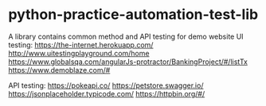 # python-practice-automation-test-lib
A library contains common method and API testing for demo website
UI testing:
https://the-internet.herokuapp.com/
http://www.uitestingplayground.com/home
https://www.globalsqa.com/angularJs-protractor/BankingProject/#/listTx
https://www.demoblaze.com/#

API testing:
https://pokeapi.co/
https://petstore.swagger.io/
https://jsonplaceholder.typicode.com/
https://httpbin.org/#/
